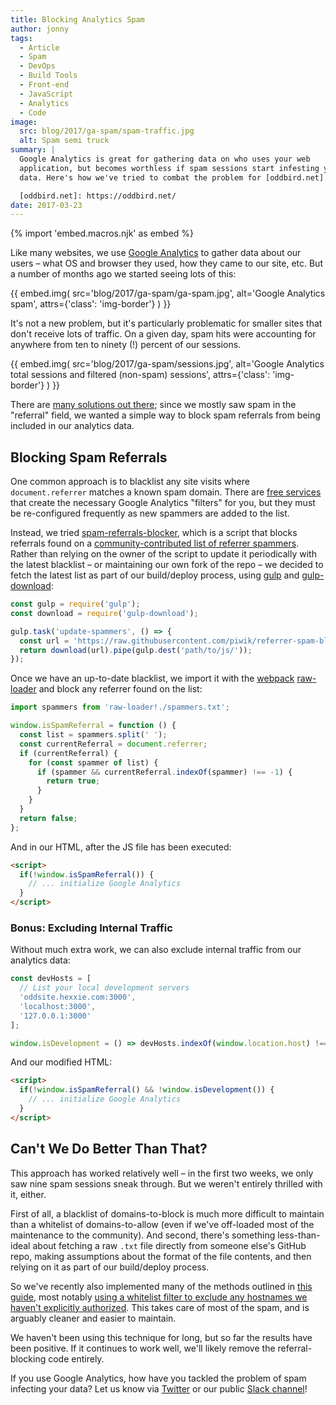 ```yaml
---
title: Blocking Analytics Spam
author: jonny
tags:
  - Article
  - Spam
  - DevOps
  - Build Tools
  - Front-end
  - JavaScript
  - Analytics
  - Code
image:
  src: blog/2017/ga-spam/spam-traffic.jpg
  alt: Spam semi truck
summary: |
  Google Analytics is great for gathering data on who uses your web
  application, but becomes worthless if spam sessions start infesting your
  data. Here's how we've tried to combat the problem for [oddbird.net].

  [oddbird.net]: https://oddbird.net/
date: 2017-03-23
---
```


{% import 'embed.macros.njk' as embed %}

Like many websites, we use [Google Analytics] to gather data about our
users – what OS and browser they used, how they came to our site, etc.
But a number of months ago we started seeing lots of this:

{{ embed.img(
  src='blog/2017/ga-spam/ga-spam.jpg',
  alt='Google Analytics spam',
    attrs={'class': 'img-border'}
) }}

It's not a new problem, but it's particularly problematic for smaller
sites that don't receive lots of traffic. On a given day, spam hits were
accounting for anywhere from ten to ninety (!) percent of our sessions.

{{ embed.img(
  src='blog/2017/ga-spam/sessions.jpg',
  alt='Google Analytics total sessions and filtered (non-spam) sessions',
    attrs={'class': 'img-border'}
) }}


There are [many solutions out there]; since we mostly saw spam in the
"referral" field, we wanted a simple way to block spam referrals from
being included in our analytics data.

[Google Analytics]: https://analytics.google.com/
[many solutions out there]: https://www.google.com/#q=how+to+block+google+analytics+spam

## Blocking Spam Referrals

One common approach is to blacklist any site visits where
`document.referrer` matches a known spam domain. There are [free
services] that create the necessary Google Analytics "filters" for you,
but they must be re-configured frequently as new spammers are added to
the list.

Instead, we tried [spam-referrals-blocker], which is a script that
blocks referrals found on a [community-contributed list of referrer
spammers]. Rather than relying on the owner of the script to update it
periodically with the latest blacklist – or maintaining our own fork of
the repo – we decided to fetch the latest list as part of our
build/deploy process, using [gulp] and [gulp-download][]:

```js
const gulp = require('gulp');
const download = require('gulp-download');

gulp.task('update-spammers', () => {
  const url = 'https://raw.githubusercontent.com/piwik/referrer-spam-blacklist/master/spammers.txt';
  return download(url).pipe(gulp.dest('path/to/js/'));
});
```

Once we have an up-to-date blacklist, we import it with the [webpack][]
[raw-loader] and block any referrer found on the list:

```js
import spammers from 'raw-loader!./spammers.txt';

window.isSpamReferral = function () {
  const list = spammers.split(' ');
  const currentReferral = document.referrer;
  if (currentReferral) {
    for (const spammer of list) {
      if (spammer && currentReferral.indexOf(spammer) !== -1) {
        return true;
      }
    }
  }
  return false;
};
```

And in our HTML, after the JS file has been executed:

```html
<script>
  if(!window.isSpamReferral()) {
    // ... initialize Google Analytics
  }
</script>
```

[free services]: https://referrerspamblocker.com/
[spam-referrals-blocker]: https://github.com/MohamedBassem/spam-referrals-blocker/
[community-contributed list of referrer spammers]: https://github.com/piwik/referrer-spam-blacklist
[gulp]: http://gulpjs.com/
[gulp-download]: https://github.com/Metrime/gulp-download
[webpack]: https://webpack.js.org/
[raw-loader]: https://github.com/webpack-contrib/raw-loader

### Bonus: Excluding Internal Traffic

Without much extra work, we can also exclude internal traffic from our
analytics data:

```js
const devHosts = [
  // List your local development servers
  'oddsite.hexxie.com:3000',
  'localhost:3000',
  '127.0.0.1:3000'
];

window.isDevelopment = () => devHosts.indexOf(window.location.host) !== -1;
```

And our modified HTML:

```html
<script>
  if(!window.isSpamReferral() && !window.isDevelopment()) {
    // ... initialize Google Analytics
  }
</script>
```

## Can't We Do Better Than That?

This approach has worked relatively well – in the first two weeks, we
only saw nine spam sessions sneak through. But we weren't entirely
thrilled with it, either.

First of all, a blacklist of domains-to-block is much more difficult to
maintain than a whitelist of domains-to-allow (even if we've off-loaded
most of the maintenance to the community). And second, there's something
less-than-ideal about fetching a raw `.txt` file directly from someone
else's GitHub repo, making assumptions about the format of the file
contents, and then relying on it as part of our build/deploy process.

So we've recently also implemented many of the methods outlined in [this
guide], most notably [using a whitelist filter to exclude any hostnames
we haven't explicitly authorized]. This takes care of most of the spam,
and is arguably cleaner and easier to maintain.

We haven't been using this technique for long, but so far the results
have been positive. If it continues to work well, we'll likely remove
the referral-blocking code entirely.

If you use Google Analytics, how have you tackled the problem of spam
infecting your data? Let us know via [Twitter] or our public [Slack
channel]!

[this guide]: https://www.ohow.co/ultimate-guide-to-removing-irrelevant-traffic-in-google-analytics/
[using a whitelist filter to exclude any hostnames we haven't explicitly authorized]:
  https://www.ohow.co/ultimate-guide-to-removing-irrelevant-traffic-in-google-analytics/#a-creating-a-valid-hostname-filter-for-ghost-spam
[Twitter]: https://twitter.com/oddbird
[Slack channel]: http://friends.oddbird.net/

